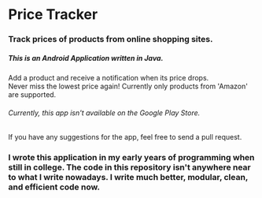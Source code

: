# Price Tracker
### Track prices of products from online shopping sites.

##### This is an Android Application written in Java.

Add a product and receive a notification when its price drops.<br> 
Never miss the lowest price again! Currently only products from 'Amazon' are supported.

###### Currently, this app isn't available on the Google Play Store.

If you have any suggestions for the app, feel free to send a pull request.

### I wrote this application in my early years of programming when still in college. The code in this repository isn't anywhere near to what I write nowadays. I write much better, modular, clean, and efficient code now.
